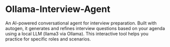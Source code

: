 # Ollama-Interview-Agent
An AI-powered conversational agent for interview preparation. Built with autogen, it generates and refines interview questions based on your agenda using a local LLM (llama3 via Ollama). This interactive tool helps you practice for specific roles and scenarios.
